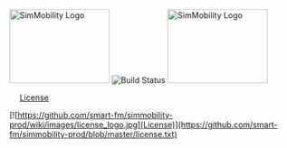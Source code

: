 <img src="https://github.com/smart-fm/simmobility-prod/wiki/images/SimMobility_logo.jpg" title="SimMobility Logo" width="177" height="131">

<img src="https://img.shields.io/jenkins/s/https/jenkins.qa.ubuntu.com/view/Precise/view/All%20Precise/job/precise-desktop-amd64_default.svg" title="Build Status">

<img src="https://github.com/smart-fm/simmobility-prod/wiki/images/license_logo.jpg" title="SimMobility Logo" width="177" height="131" url="https://github.com/smart-fm/simmobility-prod/blob/master/license.txt">



&emsp; [License](https://github.com/smart-fm/simmobility-prod/blob/master/license.txt)


[![https://github.com/smart-fm/simmobility-prod/wiki/images/license_logo.jpg](License)](https://github.com/smart-fm/simmobility-prod/blob/master/license.txt)
